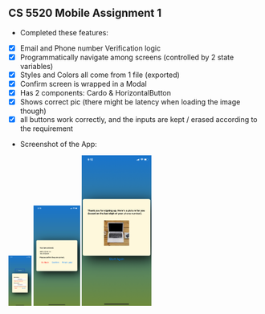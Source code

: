 ## CS 5520 Mobile Assignment 1

* Completed these features:

- [X] Email and Phone number Verification logic
- [X] Programmatically navigate among screens (controlled by 2 state variables)
- [X] Styles and Colors all come from 1 file (exported)
- [X] Confirm screen is wrapped in a Modal
- [X] Has 2 components: Cardo & HorizontalButton
- [X] Shows correct pic (there might be latency when loading the image though)
- [X] all buttons work correctly, and the inputs are kept / erased according to the requirement

* Screenshot of the App:

<img src="./resource/screenshot-1.png" alt= "Starting" height="100">
<img src="./resource/screenshot-2.png" alt= "Confirm" height="200">
<img src="./resource/screenshot-3.png" alt= "Finish" height="300">